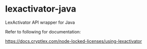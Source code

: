 # lexactivator-java
LexActivator API wrapper for Java

Refer to following for documentation:

https://docs.cryptlex.com/node-locked-licenses/using-lexactivator
